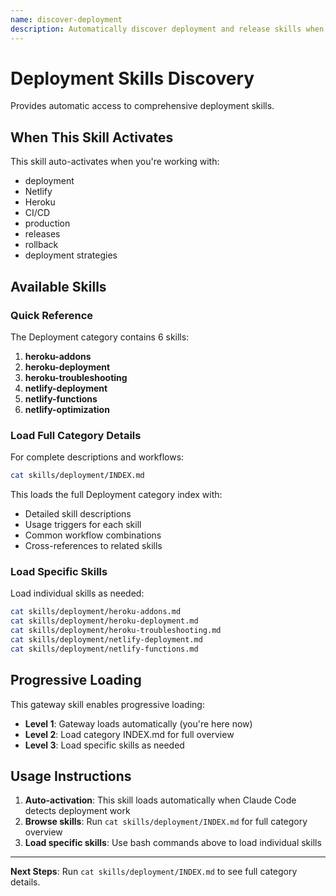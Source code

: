```yaml
---
name: discover-deployment
description: Automatically discover deployment and release skills when working with deployment. Activates for deployment development tasks.
---
```


# Deployment Skills Discovery

Provides automatic access to comprehensive deployment skills.

## When This Skill Activates

This skill auto-activates when you're working with:
- deployment
- Netlify
- Heroku
- CI/CD
- production
- releases
- rollback
- deployment strategies

## Available Skills

### Quick Reference

The Deployment category contains 6 skills:

1. **heroku-addons**
2. **heroku-deployment**
3. **heroku-troubleshooting**
4. **netlify-deployment**
5. **netlify-functions**
6. **netlify-optimization**

### Load Full Category Details

For complete descriptions and workflows:

```bash
cat skills/deployment/INDEX.md
```

This loads the full Deployment category index with:
- Detailed skill descriptions
- Usage triggers for each skill
- Common workflow combinations
- Cross-references to related skills

### Load Specific Skills

Load individual skills as needed:

```bash
cat skills/deployment/heroku-addons.md
cat skills/deployment/heroku-deployment.md
cat skills/deployment/heroku-troubleshooting.md
cat skills/deployment/netlify-deployment.md
cat skills/deployment/netlify-functions.md
```

## Progressive Loading

This gateway skill enables progressive loading:
- **Level 1**: Gateway loads automatically (you're here now)
- **Level 2**: Load category INDEX.md for full overview
- **Level 3**: Load specific skills as needed

## Usage Instructions

1. **Auto-activation**: This skill loads automatically when Claude Code detects deployment work
2. **Browse skills**: Run `cat skills/deployment/INDEX.md` for full category overview
3. **Load specific skills**: Use bash commands above to load individual skills

---

**Next Steps**: Run `cat skills/deployment/INDEX.md` to see full category details.
